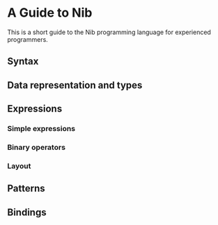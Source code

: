 # A Guide to Nib

This is a short guide to the Nib programming language for experienced programmers.

## Syntax

## Data representation and types

## Expressions

### Simple expressions

### Binary operators

### Layout

## Patterns

## Bindings

